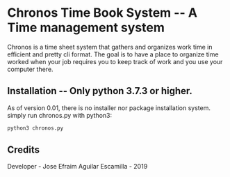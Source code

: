 Chronos Time Book System -- A Time management system
==================================================================

Chronos is a time sheet system that gathers and organizes work time in efficient and pretty cli format. The goal is to have a place to organize time worked when your job requires you to keep track of work and you use your computer there.


Installation -- Only python 3.7.3 or higher.  
------------------------------------------------------------------

As of version 0.01, there is no installer nor package installation system. simply run chronos.py with python3:

``` bash
python3 chronos.py
```

Credits
------------------------------------------------------------------

Developer - Jose Efraim Aguilar Escamilla - 2019
